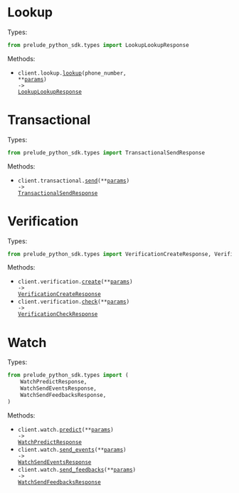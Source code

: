 # Lookup

Types:

```python
from prelude_python_sdk.types import LookupLookupResponse
```

Methods:

- <code title="get /v2/lookup/{phone_number}">client.lookup.<a href="./src/prelude_python_sdk/resources/lookup.py">lookup</a>(phone_number, \*\*<a href="src/prelude_python_sdk/types/lookup_lookup_params.py">params</a>) -> <a href="./src/prelude_python_sdk/types/lookup_lookup_response.py">LookupLookupResponse</a></code>

# Transactional

Types:

```python
from prelude_python_sdk.types import TransactionalSendResponse
```

Methods:

- <code title="post /v2/transactional">client.transactional.<a href="./src/prelude_python_sdk/resources/transactional.py">send</a>(\*\*<a href="src/prelude_python_sdk/types/transactional_send_params.py">params</a>) -> <a href="./src/prelude_python_sdk/types/transactional_send_response.py">TransactionalSendResponse</a></code>

# Verification

Types:

```python
from prelude_python_sdk.types import VerificationCreateResponse, VerificationCheckResponse
```

Methods:

- <code title="post /v2/verification">client.verification.<a href="./src/prelude_python_sdk/resources/verification.py">create</a>(\*\*<a href="src/prelude_python_sdk/types/verification_create_params.py">params</a>) -> <a href="./src/prelude_python_sdk/types/verification_create_response.py">VerificationCreateResponse</a></code>
- <code title="post /v2/verification/check">client.verification.<a href="./src/prelude_python_sdk/resources/verification.py">check</a>(\*\*<a href="src/prelude_python_sdk/types/verification_check_params.py">params</a>) -> <a href="./src/prelude_python_sdk/types/verification_check_response.py">VerificationCheckResponse</a></code>

# Watch

Types:

```python
from prelude_python_sdk.types import (
    WatchPredictResponse,
    WatchSendEventsResponse,
    WatchSendFeedbacksResponse,
)
```

Methods:

- <code title="post /v2/watch/predict">client.watch.<a href="./src/prelude_python_sdk/resources/watch.py">predict</a>(\*\*<a href="src/prelude_python_sdk/types/watch_predict_params.py">params</a>) -> <a href="./src/prelude_python_sdk/types/watch_predict_response.py">WatchPredictResponse</a></code>
- <code title="post /v2/watch/event">client.watch.<a href="./src/prelude_python_sdk/resources/watch.py">send_events</a>(\*\*<a href="src/prelude_python_sdk/types/watch_send_events_params.py">params</a>) -> <a href="./src/prelude_python_sdk/types/watch_send_events_response.py">WatchSendEventsResponse</a></code>
- <code title="post /v2/watch/feedback">client.watch.<a href="./src/prelude_python_sdk/resources/watch.py">send_feedbacks</a>(\*\*<a href="src/prelude_python_sdk/types/watch_send_feedbacks_params.py">params</a>) -> <a href="./src/prelude_python_sdk/types/watch_send_feedbacks_response.py">WatchSendFeedbacksResponse</a></code>
